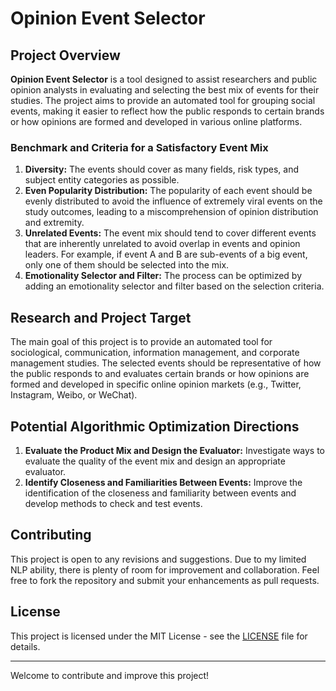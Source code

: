 # Opinion Event Selector

## Project Overview

**Opinion Event Selector** is a tool designed to assist researchers and public opinion analysts in evaluating and selecting the best mix of events for their studies. The project aims to provide an automated tool for grouping social events, making it easier to reflect how the public responds to certain brands or how opinions are formed and developed in various online platforms.

### Benchmark and Criteria for a Satisfactory Event Mix

1. **Diversity:** The events should cover as many fields, risk types, and subject entity categories as possible.
2. **Even Popularity Distribution:** The popularity of each event should be evenly distributed to avoid the influence of extremely viral events on the study outcomes, leading to a miscomprehension of opinion distribution and extremity.
3. **Unrelated Events:** The event mix should tend to cover different events that are inherently unrelated to avoid overlap in events and opinion leaders. For example, if event A and B are sub-events of a big event, only one of them should be selected into the mix.
4. **Emotionality Selector and Filter:** The process can be optimized by adding an emotionality selector and filter based on the selection criteria.

## Research and Project Target

The main goal of this project is to provide an automated tool for sociological, communication, information management, and corporate management studies. The selected events should be representative of how the public responds to and evaluates certain brands or how opinions are formed and developed in specific online opinion markets (e.g., Twitter, Instagram, Weibo, or WeChat).

## Potential Algorithmic Optimization Directions

1. **Evaluate the Product Mix and Design the Evaluator:** Investigate ways to evaluate the quality of the event mix and design an appropriate evaluator.
2. **Identify Closeness and Familiarities Between Events:** Improve the identification of the closeness and familiarity between events and develop methods to check and test events.

## Contributing

This project is open to any revisions and suggestions. Due to my limited NLP ability, there is plenty of room for improvement and collaboration. Feel free to fork the repository and submit your enhancements as pull requests.

## License

This project is licensed under the MIT License - see the [LICENSE](LICENSE) file for details.

---

Welcome to contribute and improve this project!
